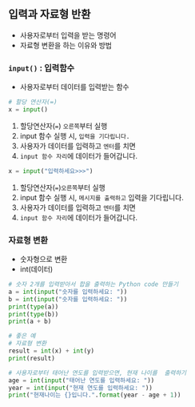 ## 입력과 자료형 반환

- 사용자로부터 입력을 받는 명령어
- 자료형 변환을 하는 이유와 방법

### `input()` : 입력함수
- 사용자로부터 데이터를 입력받는 함수

```Python
# 할당 연산자(=)
x = input()

```
1. 할당연산자(`=`) `오른쪽`부터 실행
2. input 함수 실행 시, `입력을 기다립니다.`
3. 사용자가 데이터를 입력하고 `엔터`를 치면
4. `input 함수 자리`에 데이터가 들어갑니다.

```Python
x = input("입력하세요>>>")
```
1. 할당연산자(`=`)`오른쪽`부터 실행
2. input 함수 실행 시, `메시지를 출력하고` 입력을 기다립니다.
3. 사용자가 데이터를 입력하고 `엔터`를 치면
4. `input 함수 자리`에 데이터가 들어갑니다.

### 자료형 변환
- 숫자형으로 변환
- int(데이터)

```Python
# 숫자 2개를 입력받아서 합을 출력하는 Python code 만들기
a = int(input("숫자를 입력하세요: "))
b = int(input("숫자를 입력하세요: "))
print(type(a))
print(type(b))
print(a + b)

# 좋은 예
# 자료형 변환
result = int(x) + int(y)
print(result)

# 사용자로부터 태어난 연도를 입력받으면, 현재 나이를  출력하기
age = int(input("태어난 연도를 입력하세요: "))
year = int(input("현재 연도를 입력하세요: "))
print("현재나이는 {}입니다.".format(year - age + 1))
```